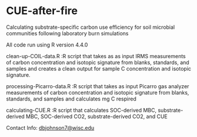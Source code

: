 # CUE-after-fire
Calculating substrate-specific carbon use efficiency for soil microbial communities following laboratory burn simulations

All code run using R version 4.4.0

clean-up-COIL-data.R   :R script that takes as as input IRMS measurements of carbon concentration and isotopic signature from blanks, standards, and samples and creates a clean output for sample C concentration and isotopic signature. 

processing-Picarro-data.R   :R script that takes as input Picarro gas analyzer measurements of carbon concentration and isotopic signature from blanks, standards, and samples and calculates mg C respired

calculating-CUE.R   :R script that calculates SOC-derived MBC, substrate-derived MBC, SOC-derived CO2, substrate-derived CO2, and CUE

Contact Info: dbjohnson7@wisc.edu

